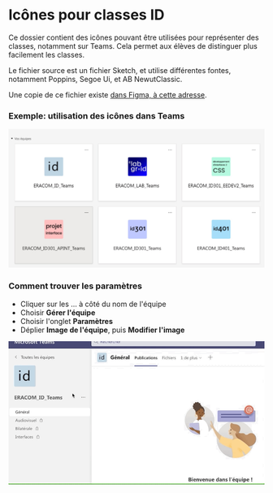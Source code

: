 # Icônes pour classes ID

Ce dossier contient des icônes pouvant être utilisées pour représenter des classes, notamment sur Teams. Cela permet aux élèves de distinguer plus facilement les classes.

Le fichier source est un fichier Sketch, et utilise différentes fontes, notamment Poppins, Segoe Ui, et AB NewutClassic.

Une copie de ce fichier existe [dans Figma, à cette adresse](https://www.figma.com/file/jLlliwkpH2sBLiNMMVXoAU/Github-icons?node-id=0%3A1).

### Exemple: utilisation des icônes dans Teams

![Proposition pour Teams](exemples/proposition-teams.jpg)

### Comment trouver les paramètres

- Cliquer sur les ... à côté du nom de l'équipe
- Choisir **Gérer l'équipe**
- Choisir l'onglet **Paramètres**
- Déplier **Image de l'équipe**, puis **Modifier l'image**

![Comment faire](exemples/modifier-image-team.gif)